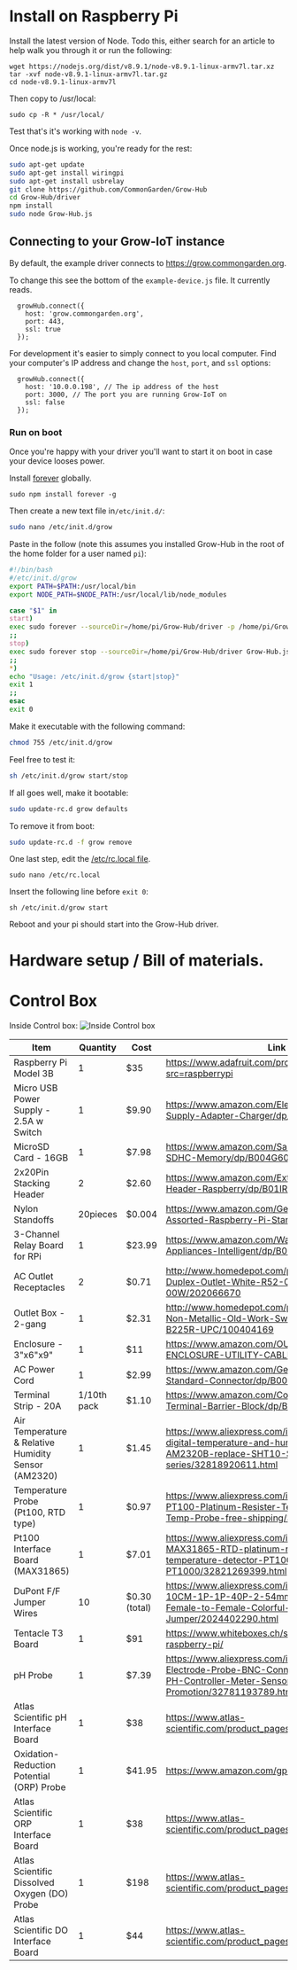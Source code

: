 # Install on Raspberry Pi

Install the latest version of Node. Todo this, either search for an article to help walk you through it or run the following:

```
wget https://nodejs.org/dist/v8.9.1/node-v8.9.1-linux-armv7l.tar.xz
tar -xvf node-v8.9.1-linux-armv7l.tar.gz 
cd node-v8.9.1-linux-armv7l
```

Then copy to /usr/local:

```
sudo cp -R * /usr/local/
```

Test that's it's working with `node -v`.

Once node.js is working, you're ready for the rest:

```bash
sudo apt-get update
sudo apt-get install wiringpi
sudo apt-get install usbrelay
git clone https://github.com/CommonGarden/Grow-Hub
cd Grow-Hub/driver
npm install
sudo node Grow-Hub.js
```

## Connecting to your Grow-IoT instance
By default, the example driver connects to https://grow.commongarden.org.

To change this see the bottom of the `example-device.js` file. It currently reads.

```
  growHub.connect({
    host: 'grow.commongarden.org',
    port: 443,
    ssl: true
  });
```

For development it's easier to simply connect to you local computer. Find your computer's IP address and change the `host`, `port`, and `ssl` options:
```
  growHub.connect({
    host: '10.0.0.198', // The ip address of the host
    port: 3000, // The port you are running Grow-IoT on
    ssl: false
  });
```

### Run on boot
Once you're happy with your driver you'll want to start it on boot in case your device looses power.

Install [forever](https://www.npmjs.com/package/forever) globally.

```
sudo npm install forever -g
```

Then create a new text file in`/etc/init.d/`:
```bash
sudo nano /etc/init.d/grow
```

Paste in the follow (note this assumes you installed Grow-Hub in the root of the home folder for a user named `pi`):

```bash
#!/bin/bash
#/etc/init.d/grow
export PATH=$PATH:/usr/local/bin
export NODE_PATH=$NODE_PATH:/usr/local/lib/node_modules

case "$1" in
start)
exec sudo forever --sourceDir=/home/pi/Grow-Hub/driver -p /home/pi/Grow-Hub/dri$
;;
stop)
exec sudo forever stop --sourceDir=/home/pi/Grow-Hub/driver Grow-Hub.js
;;
*)
echo "Usage: /etc/init.d/grow {start|stop}"
exit 1
;;
esac
exit 0
```

Make it executable with the following command:
```bash
chmod 755 /etc/init.d/grow 
```

Feel free to test it:
```bash
sh /etc/init.d/grow start/stop
```

If all goes well, make it bootable:
```bash
sudo update-rc.d grow defaults
```

To remove it from boot:
```bash
sudo update-rc.d -f grow remove
```

One last step, edit the [/etc/rc.local file](https://www.raspberrypi.org/documentation/linux/usage/rc-local.md).

```
sudo nano /etc/rc.local
```

Insert the following line before `exit 0`:
```
sh /etc/init.d/grow start
```

Reboot and your pi should start into the Grow-Hub driver.

# Hardware setup / Bill of materials.

# Control Box
Inside Control box:
![Inside Control box](https://user-images.githubusercontent.com/3916616/31311864-302a24d2-ab6a-11e7-9593-81c027f5dcda.jpg)

Item             | Quantity | Cost | Link
-----------------|----------|------|------------------------------
Raspberry Pi Model 3B   | 1  | $35  | https://www.adafruit.com/product/3055?src=raspberrypi
Micro USB Power Supply - 2.5A w Switch | 1 | $9.90 | https://www.amazon.com/Eleduino-Raspberry-Supply-Adapter-Charger/dp/B01DP6NSW2
MicroSD Card - 16GB | 1 | $7.98 | https://www.amazon.com/SanDisk-16GB-Micro-SDHC-Memory/dp/B004G605OA/
2x20Pin Stacking Header | 2 | $2.60 | https://www.amazon.com/Extra-Female-Stacking-Header-Raspberry/dp/B01IRRCEBK/
Nylon Standoffs | 20pieces | $0.004 | https://www.amazon.com/Generic-Spacer-Assorted-Raspberry-Pi-Standoff/dp/B014J1ZLD6
3-Channel Relay Board for RPi| 1 | $23.99 | https://www.amazon.com/Waveshare-Board-Relay-Appliances-Intelligent/dp/B01FZ7XLJ4
AC Outlet Receptacles | 2 | $0.71 | http://www.homedepot.com/p/Leviton-15-Amp-Duplex-Outlet-White-R52-05320-00W/202066670
Outlet Box - 2-gang | 1 | $2.31 | http://www.homedepot.com/p/2-Gang-25-cu-in-Non-Metallic-Old-Work-Switch-and-Outlet-Box-B225R-UPC/100404169
Enclosure - 3"x6"x9" | 1 | $11 | https://www.amazon.com/OUTDOOR-CABLETEK-ENCLOSURE-UTILITY-CABLE/dp/B00BMVV758/
AC Power Cord | 1 | $2.99 | https://www.amazon.com/Generic-gss-Universal-Standard-Connector/dp/B00F0UO11Y/
Terminal Strip - 20A | 1/10th pack | $1.10 | https://www.amazon.com/Connector-Screw-Terminal-Barrier-Block/dp/B00NQB718E/
Air Temperature & Relative Humidity Sensor (AM2320) | 1 | $1.45 |  https://www.aliexpress.com/item/1pcs-AM2320-digital-temperature-and-humidity-sensor-AM2320B-replace-SHT10-SHT11-series/32818920611.html
Temperature Probe (Pt100, RTD type) | 1 | $0.97 | https://www.aliexpress.com/item/Waterproof-PT100-Platinum-Resister-Temperature-Sensor-Temp-Probe-free-shipping/32385652607.html
Pt100 Interface Board (MAX31865) | 1 | $7.01 | https://www.aliexpress.com/item/CJMCU-31865-MAX31865-RTD-platinum-resistance-temperature-detector-PT100-to-PT1000/32821269399.html
DuPont F/F Jumper Wires | 10 | $0.30 (total) | https://www.aliexpress.com/item/40PCS-LOT-10CM-1P-1P-40P-2-54mm-Dupont-Cable-Female-to-Female-Colorful-Dupont-Jumper/2024402290.html
Tentacle T3 Board | 1 | $91 | https://www.whiteboxes.ch/shop/tentacle-t3-for-raspberry-pi/
pH Probe | 1 | $7.39 | https://www.aliexpress.com/item/New-Arrival-PH-Electrode-Probe-BNC-Connector-for-Aquarium-PH-Controller-Meter-Sensor-gib-Best-Promotion/32781193789.html
Atlas Scientific pH Interface Board | 1 | $38 | https://www.atlas-scientific.com/product_pages/circuits/ezo_ph.html
Oxidation-Reduction Potential (ORP) Probe | 1 | $41.95 | https://www.amazon.com/gp/product/B007Z4GBSY/
Atlas Scientific ORP Interface Board | 1 | $38 | https://www.atlas-scientific.com/product_pages/circuits/ezo_orp.html
Atlas Scientific Dissolved Oxygen (DO) Probe | 1 | $198 | https://www.atlas-scientific.com/product_pages/probes/do_probe.html
Atlas Scientific DO Interface Board | 1 | $44 | https://www.atlas-scientific.com/product_pages/circuits/ezo_do.html
